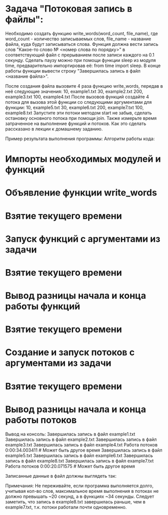 # Задача "Потоковая запись в файлы":
Необходимо создать функцию write_words(word_count, file_name), где word_count - количество записываемых слов, file_name - название файла, куда будут записываться слова.
Функция должна вести запись слов "Какое-то слово № <номер слова по порядку>" в соответствующий файл с прерыванием после записи каждого на 0.1 секунду.
Сделать паузу можно при помощи функции sleep из модуля time, предварительно импортировав её: from time import sleep.
В конце работы функции вывести строку "Завершилась запись в файл <название файла>".

После создания файла вызовите 4 раза функцию write_words, передав в неё следующие значения:
10, example1.txt
30, example2.txt
200, example3.txt
100, example4.txt
После вызовов функций создайте 4 потока для вызова этой функции со следующими аргументами для функции:
10, example5.txt
30, example6.txt
200, example7.txt
100, example8.txt
Запустите эти потоки методом start не забыв, сделать остановку основного потока при помощи join.
Также измерьте время затраченное на выполнение функций и потоков. Как это сделать рассказано в лекции к домашнему заданию.

Пример результата выполнения программы:
Алгоритм работы кода:
# Импорты необходимых модулей и функций
# Объявление функции write_words
# Взятие текущего времени
# Запуск функций с аргументами из задачи
# Взятие текущего времени
# Вывод разницы начала и конца работы функций
# Взятие текущего времени
# Создание и запуск потоков с аргументами из задачи
# Взятие текущего времени
# Вывод разницы начала и конца работы потоков
Вывод на консоль:
Завершилась запись в файл example1.txt
Завершилась запись в файл example2.txt
Завершилась запись в файл example3.txt
Завершилась запись в файл example4.txt
Работа потоков 0:00:34.003411 # Может быть другое время
Завершилась запись в файл example5.txt
Завершилась запись в файл example6.txt
Завершилась запись в файл example8.txt
Завершилась запись в файл example7.txt
Работа потоков 0:00:20.071575 # Может быть другое время

Записанные данные в файл должны выглядеть так:


Примечания:
Не переживайте, если программа выполняется долго, учитывая кол-во слов, максимальное время выполнения в потоках не должно превышать ~20 секунд, а в функциях ~34 секунды.
Cледует заметить, что запись в example8.txt завершилась раньше, чем в example7.txt, т.к. потоки работали почти одновременно.
